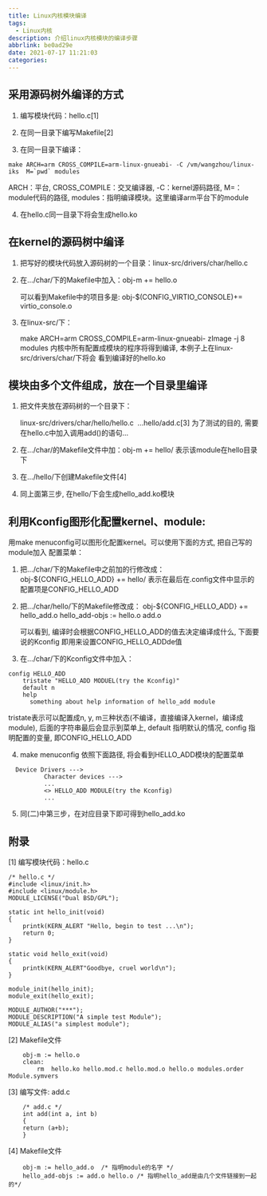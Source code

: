 ```yaml
---
title: Linux内核模块编译
tags:
  - Linux内核
description: 介绍linux内核模块的编译步骤
abbrlink: be0ad29e
date: 2021-07-17 11:21:03
categories:
---
```


采用源码树外编译的方式
-----------------------

1. 编写模块代码：hello.c[1]

2. 在同一目录下编写Makefile[2]

3. 在同一目录下编译：
```
make ARCH=arm CROSS_COMPILE=arm-linux-gnueabi- -C /vm/wangzhou/linux-iks  M=`pwd` modules
```
   ARCH：平台, CROSS_COMPILE：交叉编译器, -C：kernel源码路径, M=：module代码的路径, 
   modules：指明编译模块。这里编译arm平台下的module

4. 在hello.c同一目录下将会生成hello.ko

在kernel的源码树中编译
-----------------------

1. 把写好的模块代码放入源码树的一个目录：linux-src/drivers/char/hello.c

2. 在.../char/下的Makefile中加入：obj-m += hello.o

   可以看到Makefile中的项目多是: obj-$(CONFIG_VIRTIO_CONSOLE)+= virtio_console.o

3. 在linux-src/下：

   make ARCH=arm CROSS_COMPILE=arm-linux-gnueabi- zImage -j 8 modules
   内核中所有配置成模块的程序将得到编译, 本例子上在linux-src/drivers/char/下将会
   看到编译好的hello.ko

模块由多个文件组成，放在一个目录里编译
---------------------------------------

1. 把文件夹放在源码树的一个目录下：

   linux-src/drivers/char/hello/hello.c  ...hello/add.c[3]
   为了测试的目的, 需要在hello.c中加入调用add()的语句...

2. 在.../char/的Makefile文件中加：obj-m += hello/ 表示该module在hello目录下

3. 在.../hello/下创建Makefile文件[4]

4. 同上面第三步, 在hello/下会生成hello_add.ko模块

利用Kconfig图形化配置kernel、module: 
-------------------------------------

 用make menuconfig可以图形化配置kernel。可以使用下面的方式, 把自己写的module加入
 配置菜单：

1. 把.../char/下的Makefile中之前加的行修改成：
   obj-${CONFIG_HELLO_ADD} += hello/ 表示在最后在.config文件中显示的配置项是CONFIG_HELLO_ADD

2. 把.../char/hello/下的Makefile修改成：
   obj-${CONFIG_HELLO_ADD} += hello_add.o
   hello_add-objs := hello.o add.o

   可以看到, 编译时会根据CONFIG_HELLO_ADD的值去决定编译成什么, 下面要说的Kconfig
   即用来设置CONFIG_HELLO_ADDde值

3. 在.../char/下的Kconfig文件中加入：
```
config HELLO_ADD
	tristate "HELLO_ADD MODUEL(try the Kconfig)"
	default n
	help
	  something about help information of hello_add module
```
 tristate表示可以配置成n, y, m三种状态(不编译，直接编译入kernel，编译成module),
 后面的字符串最后会显示到菜单上, default 指明默认的情况, config 指明配置的变量,
 即CONFIG_HELLO_ADD

4. make menuconfig 依照下面路径, 将会看到HELLO_ADD模块的配置菜单
```
  Device Drivers --->
          Character devices --->
          ...
          <> HELLO_ADD MODULE(try the Kconfig)
          ...
```

5. 同(二)中第三步，在对应目录下即可得到hello_add.ko

附录
-----

[1] 编写模块代码：hello.c
```
/* hello.c */
#include <linux/init.h>
#include <linux/module.h>
MODULE_LICENSE("Dual BSD/GPL");

static int hello_init(void)
{
	printk(KERN_ALERT "Hello, begin to test ...\n");
	return 0;
}

static void hello_exit(void)
{
	printk(KERN_ALERT"Goodbye, cruel world\n");
}

module_init(hello_init);
module_exit(hello_exit);

MODULE_AUTHOR("***");
MODULE_DESCRIPTION("A simple test Module");
MODULE_ALIAS("a simplest module");
```

[2] Makefile文件
```
    obj-m := hello.o
    clean:
        rm  hello.ko hello.mod.c hello.mod.o hello.o modules.order Module.symvers
```

[3] 编写文件: add.c
```
    /* add.c */
    int add(int a, int b)
    {
	return (a+b);
    }
```

[4] Makefile文件
```
    obj-m := hello_add.o  /* 指明module的名字 */
    hello_add-objs := add.o hello.o /* 指明hello_add是由几个文件链接到一起的*/
```
